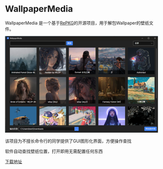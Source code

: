 # WallpaperMedia

WallpaperMedia 是一个基于[RePKG](https://github.com/notscuffed/repkg)的开源项目，用于解包Wallpaper的壁纸文件。

![软件界面](.github/images/0e6d2e73-1c52-4257-9ff5-99a6a6696ecd.png)

该项目为不擅长命令行的同学提供了GUI图形化界面，方便操作查找

软件自动查找壁纸位置，打开即用无需配置任何东西

[下载地址]()